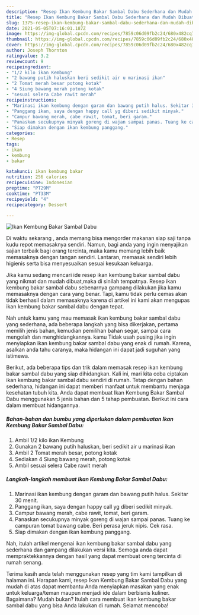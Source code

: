 ```yaml
---
description: "Resep Ikan Kembung Bakar Sambal Dabu Sederhana dan Mudah Dibuat"
title: "Resep Ikan Kembung Bakar Sambal Dabu Sederhana dan Mudah Dibuat"
slug: 1375-resep-ikan-kembung-bakar-sambal-dabu-sederhana-dan-mudah-dibuat
date: 2021-05-05T07:16:01.187Z
image: https://img-global.cpcdn.com/recipes/7859c06d09fb2c24/680x482cq70/ikan-kembung-bakar-sambal-dabu-foto-resep-utama.jpg
thumbnail: https://img-global.cpcdn.com/recipes/7859c06d09fb2c24/680x482cq70/ikan-kembung-bakar-sambal-dabu-foto-resep-utama.jpg
cover: https://img-global.cpcdn.com/recipes/7859c06d09fb2c24/680x482cq70/ikan-kembung-bakar-sambal-dabu-foto-resep-utama.jpg
author: Joseph Thornton
ratingvalue: 3.2
reviewcount: 9
recipeingredient:
- "1/2 kilo ikan Kembung"
- "2 bawang putih haluskan beri sedikit air u marinasi ikan"
- "2 Tomat merah besar potong kotak"
- "4 Siung bawang merah potong kotak"
- "sesuai selera Cabe rawit merah"
recipeinstructions:
- "Marinasi ikan kembung dengan garam dan bawang putih halus. Sekitar 30 menit."
- "Panggang ikan, saya dengan happy call yg diberi sedikit minyak."
- "Campur bawang merah, cabe rawit, tomat, beri garam."
- "Panaskan secukupnya minyak goreng di wajan sampai panas. Tuang ke campuran tomat bawang cabe. Beri perasa jeruk nipis. Cek rasa."
- "Siap dimakan dengan ikan kembung panggang."
categories:
- Resep
tags:
- ikan
- kembung
- bakar

katakunci: ikan kembung bakar 
nutrition: 256 calories
recipecuisine: Indonesian
preptime: "PT29M"
cooktime: "PT33M"
recipeyield: "4"
recipecategory: Dessert

---
```



![Ikan Kembung Bakar Sambal Dabu](https://img-global.cpcdn.com/recipes/7859c06d09fb2c24/680x482cq70/ikan-kembung-bakar-sambal-dabu-foto-resep-utama.jpg)

Di waktu  sekarang , anda memang bisa mengorder makanan siap saji tanpa kudu repot memasaknya sendiri. Namun, bagi anda yang ingin menyajikan sajian terbaik bagi orang tercinta, maka kamu memang lebih baik memasaknya dengan tangan sendiri. Lantaran, memasak sendiri lebih higienis serta bisa menyesuaikan sesuai kesukaan keluarga.

Jika kamu sedang mencari ide resep ikan kembung bakar sambal dabu yang nikmat dan mudah dibuat,maka di sinilah tempatnya. Resep ikan kembung bakar sambal dabu  sebenarnya gampang dilakukan jika kamu memasaknya dengan cara yang benar. Tapi, kamu tidak perlu cemas akan tidak berhasil dalam memasaknya 
karena di artikel ini kami akan mengupas ikan kembung bakar sambal dabu dengan tepat.  



Nah untuk kamu yang mau memasak ikan kembung bakar sambal dabu yang sederhana, ada beberapa langkah yang bisa dikerjakan, pertama memilih jenis bahan, kemudian pemilihan bahan segar, sampai cara mengolah dan menghidangkannya. kamu Tidak usah pusing jika ingin menyiapkan ikan kembung bakar sambal dabu yang enak di rumah. Karena, asalkan anda  tahu caranya, maka hidangan ini dapat jadi suguhan yang istimewa.

Berikut, ada beberapa tips dan trik dalam memasak resep ikan kembung bakar sambal dabu yang siap dihidangkan. Kali ini, mari kita coba ciptakan ikan kembung bakar sambal dabu sendiri di rumah. Tetap dengan bahan sederhana, hidangan ini dapat memberi manfaat untuk membantu menjaga kesehatan tubuh kita. Anda dapat membuat Ikan Kembung Bakar Sambal Dabu menggunakan 5 jenis bahan dan 5 tahap pembuatan. Berikut ini cara dalam membuat hidangannya.

<!--inarticleads1-->

##### Bahan-bahan dan bumbu yang diperlukan dalam pembuatan Ikan Kembung Bakar Sambal Dabu:

1. Ambil 1/2 kilo ikan Kembung
1. Gunakan 2 bawang putih haluskan, beri sedikit air u marinasi ikan
1. Ambil 2 Tomat merah besar, potong kotak
1. Sediakan 4 Siung bawang merah, potong kotak
1. Ambil sesuai selera Cabe rawit merah




<!--inarticleads2-->

##### Langkah-langkah membuat Ikan Kembung Bakar Sambal Dabu:

1. Marinasi ikan kembung dengan garam dan bawang putih halus. Sekitar 30 menit.
1. Panggang ikan, saya dengan happy call yg diberi sedikit minyak.
1. Campur bawang merah, cabe rawit, tomat, beri garam.
1. Panaskan secukupnya minyak goreng di wajan sampai panas. Tuang ke campuran tomat bawang cabe. Beri perasa jeruk nipis. Cek rasa.
1. Siap dimakan dengan ikan kembung panggang.




Nah, itulah artikel mengenai  ikan kembung bakar sambal dabu  yang sederhana dan gampang dilakukan versi kita. Semoga anda dapat mempraktekkannya dengan hasil yang dapat membuat oreng tercinta di rumah senang. 

Terima kasih anda telah menggunakan resep yang tim kami tampilkan di halaman ini. Harapan kami, resep  Ikan Kembung Bakar Sambal Dabu yang mudah di atas dapat membantu Anda menyiapkan masakan yang enak untuk keluarga/teman maupun menjadi ide dalam berbisnis kuliner. Bagaimana? Mudah bukan? Itulah cara membuat ikan kembung bakar sambal dabu yang bisa Anda lakukan di rumah. Selamat mencoba!

